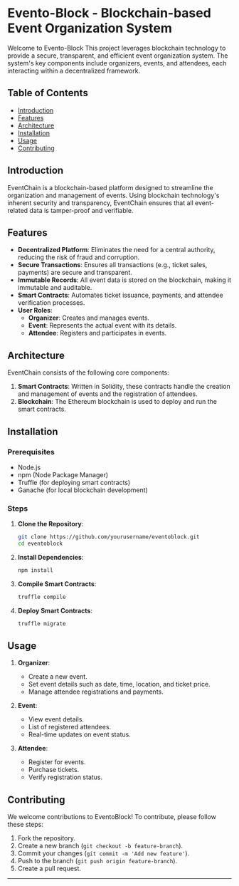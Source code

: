 # Evento-Block - Blockchain-based Event Organization System

Welcome to Evento-Block This project leverages blockchain technology to provide a secure, transparent, and efficient event organization system. The system's key components include organizers, events, and attendees, each interacting within a decentralized framework.

## Table of Contents
- [Introduction](#introduction)
- [Features](#features)
- [Architecture](#architecture)
- [Installation](#installation)
- [Usage](#usage)
- [Contributing](#contributing)


## Introduction
EventChain is a blockchain-based platform designed to streamline the organization and management of events. Using blockchain technology's inherent security and transparency, EventChain ensures that all event-related data is tamper-proof and verifiable.

## Features
- **Decentralized Platform**: Eliminates the need for a central authority, reducing the risk of fraud and corruption.
- **Secure Transactions**: Ensures all transactions (e.g., ticket sales, payments) are secure and transparent.
- **Immutable Records**: All event data is stored on the blockchain, making it immutable and auditable.
- **Smart Contracts**: Automates ticket issuance, payments, and attendee verification processes.
- **User Roles**:
  - **Organizer**: Creates and manages events.
  - **Event**: Represents the actual event with its details.
  - **Attendee**: Registers and participates in events.

## Architecture
EventChain consists of the following core components:
1. **Smart Contracts**: Written in Solidity, these contracts handle the creation and management of events and the registration of attendees.
2. **Blockchain**: The Ethereum blockchain is used to deploy and run the smart contracts.

## Installation
### Prerequisites
- Node.js
- npm (Node Package Manager)
- Truffle (for deploying smart contracts)
- Ganache (for local blockchain development)

### Steps
1. **Clone the Repository**:
    ```bash
    git clone https://github.com/yourusername/eventoblock.git
    cd eventoblock
    ```

2. **Install Dependencies**:
    ```bash
    npm install
    ```

3. **Compile Smart Contracts**:
    ```bash
    truffle compile
    ```

4. **Deploy Smart Contracts**:
    ```bash
    truffle migrate
    ```

## Usage
1. **Organizer**:
   - Create a new event.
   - Set event details such as date, time, location, and ticket price.
   - Manage attendee registrations and payments.

2. **Event**:
   - View event details.
   - List of registered attendees.
   - Real-time updates on event status.

3. **Attendee**:
   - Register for events.
   - Purchase tickets.
   - Verify registration status.

## Contributing
We welcome contributions to EventoBlock! To contribute, please follow these steps:
1. Fork the repository.
2. Create a new branch (`git checkout -b feature-branch`).
3. Commit your changes (`git commit -m 'Add new feature'`).
4. Push to the branch (`git push origin feature-branch`).
5. Create a pull request.


---


